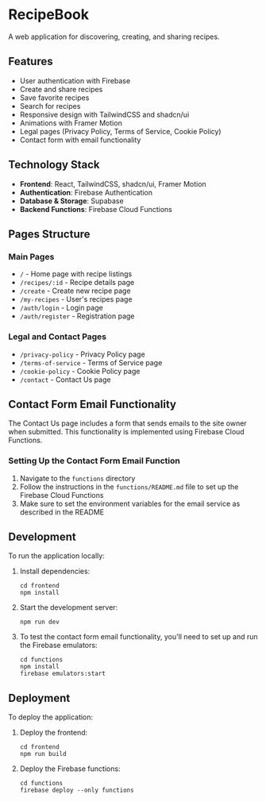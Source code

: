 # RecipeBook

A web application for discovering, creating, and sharing recipes.

## Features

- User authentication with Firebase
- Create and share recipes
- Save favorite recipes
- Search for recipes
- Responsive design with TailwindCSS and shadcn/ui
- Animations with Framer Motion
- Legal pages (Privacy Policy, Terms of Service, Cookie Policy)
- Contact form with email functionality

## Technology Stack

- **Frontend**: React, TailwindCSS, shadcn/ui, Framer Motion
- **Authentication**: Firebase Authentication
- **Database & Storage**: Supabase
- **Backend Functions**: Firebase Cloud Functions

## Pages Structure

### Main Pages
- `/` - Home page with recipe listings
- `/recipes/:id` - Recipe details page
- `/create` - Create new recipe page
- `/my-recipes` - User's recipes page
- `/auth/login` - Login page
- `/auth/register` - Registration page

### Legal and Contact Pages
- `/privacy-policy` - Privacy Policy page
- `/terms-of-service` - Terms of Service page
- `/cookie-policy` - Cookie Policy page
- `/contact` - Contact Us page

## Contact Form Email Functionality

The Contact Us page includes a form that sends emails to the site owner when submitted. This functionality is implemented using Firebase Cloud Functions.

### Setting Up the Contact Form Email Function

1. Navigate to the `functions` directory
2. Follow the instructions in the `functions/README.md` file to set up the Firebase Cloud Functions
3. Make sure to set the environment variables for the email service as described in the README

## Development

To run the application locally:

1. Install dependencies:
   ```
   cd frontend
   npm install
   ```

2. Start the development server:
   ```
   npm run dev
   ```

3. To test the contact form email functionality, you'll need to set up and run the Firebase emulators:
   ```
   cd functions
   npm install
   firebase emulators:start
   ```

## Deployment

To deploy the application:

1. Deploy the frontend:
   ```
   cd frontend
   npm run build
   ```

2. Deploy the Firebase functions:
   ```
   cd functions
   firebase deploy --only functions
   ```